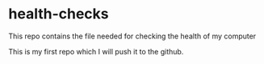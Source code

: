 # health-checks
This repo contains the file needed for checking the health of my computer 

This is my first repo which I will push it to the github.

